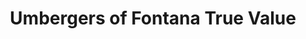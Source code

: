 ---
title: "Umbergers of Fontana True Value"
url: /lebanon/umbergers-of-fontana-true-value/
shop: hardware
---